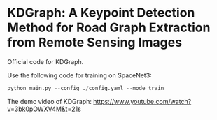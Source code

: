 # KDGraph: A Keypoint Detection Method for Road Graph Extraction from Remote Sensing Images

Official code for KDGraph.

Use the following code for training on SpaceNet3:
```Python
python main.py --config ./config.yaml --mode train
```

The demo video of KDGraph: https://www.youtube.com/watch?v=3bk0pOWXV4M&t=21s
